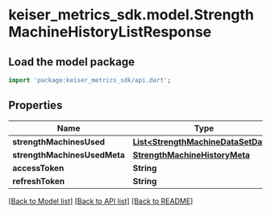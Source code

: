 # keiser_metrics_sdk.model.StrengthMachineHistoryListResponse

## Load the model package
```dart
import 'package:keiser_metrics_sdk/api.dart';
```

## Properties
Name | Type | Description | Notes
------------ | ------------- | ------------- | -------------
**strengthMachinesUsed** | [**List&lt;StrengthMachineDataSetData&gt;**](StrengthMachineDataSetData.md) |  | 
**strengthMachinesUsedMeta** | [**StrengthMachineHistoryMeta**](StrengthMachineHistoryMeta.md) |  | 
**accessToken** | **String** |  | [optional] 
**refreshToken** | **String** |  | [optional] 

[[Back to Model list]](../README.md#documentation-for-models) [[Back to API list]](../README.md#documentation-for-api-endpoints) [[Back to README]](../README.md)


